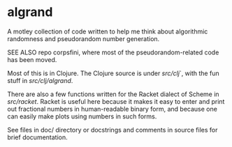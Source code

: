 # algrand
A motley collection of code written to help me think about algorithmic
randomness and pseudorandom number generation.  

SEE ALSO repo corpsfini, where most of the pseudorandom-related code has
been moved.

Most of this is in Clojure. The Clojure source is under *src/clj*`, with
the fun stuff in *src/clj/algrand*.

There are also a few functions written for the Racket dialect of Scheme
in *src/racket*.  Racket is useful here because it makes it easy to
enter and print out fractional numbers in human-readable binary form,
and because one can easily make plots using numbers in such forms.

See files in doc/ directory or docstrings and comments in source files
for brief documentation.

